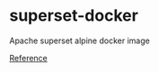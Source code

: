 # superset-docker
Apache superset alpine docker image

[Reference](https://github.com/amancevice/superset)